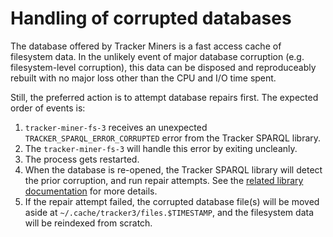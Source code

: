 # Handling of corrupted databases

The database offered by Tracker Miners is a fast access cache of filesystem
data. In the unlikely event of major database corruption (e.g. filesystem-level
corruption), this data can be disposed and reproduceably rebuilt with no major
loss other than the CPU and I/O time spent.

Still, the preferred action is to attempt database repairs first. The expected
order of events is:

1. `tracker-miner-fs-3` receives an unexpected `TRACKER_SPARQL_ERROR_CORRUPTED`
   error from the Tracker SPARQL library.
2. The `tracker-miner-fs-3` will handle this error by exiting uncleanly.
3. The process gets restarted.
4. When the database is re-opened, the Tracker SPARQL library will detect the
   prior corruption, and run repair attempts. See the
   [related library documentation](https://gnome.pages.gitlab.gnome.org/tracker/ctor.SparqlConnection.new.html)
   for more details.
5. If the repair attempt failed, the corrupted database file(s) will be moved
   aside at `~/.cache/tracker3/files.$TIMESTAMP`, and the filesystem data will
   be reindexed from scratch.
